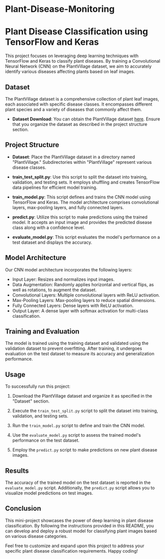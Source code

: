 # Plant-Disease-Monitoring
# Plant Disease Classification using TensorFlow and Keras

This project focuses on leveraging deep learning techniques with TensorFlow and Keras to classify plant diseases. By training a Convolutional Neural Network (CNN) on the PlantVillage dataset, we aim to accurately identify various diseases affecting plants based on leaf images.


## Dataset

The PlantVillage dataset is a comprehensive collection of plant leaf images, each associated with specific disease classes. It encompasses different plant species and a variety of diseases that commonly affect them.

- **Dataset Download**: You can obtain the PlantVillage dataset [here](https://data.mendeley.com/datasets/tywbtsjrjv/1). Ensure that you organize the dataset as described in the project structure section.

## Project Structure

- **Dataset**: Place the PlantVillage dataset in a directory named "PlantVillage." Subdirectories within "PlantVillage" represent various disease classes.

- **train_test_split.py**: Use this script to split the dataset into training, validation, and testing sets. It employs shuffling and creates TensorFlow data pipelines for efficient model training.

- **train_model.py**: This script defines and trains the CNN model using TensorFlow and Keras. The model architecture comprises convolutional layers, max-pooling layers, and fully connected layers.

- **predict.py**: Utilize this script to make predictions using the trained model. It accepts an input image and provides the predicted disease class along with a confidence level.

- **evaluate_model.py**: This script evaluates the model's performance on a test dataset and displays the accuracy.

## Model Architecture

Our CNN model architecture incorporates the following layers:

- Input Layer: Resizes and normalizes input images.
- Data Augmentation: Randomly applies horizontal and vertical flips, as well as rotations, to augment the dataset.
- Convolutional Layers: Multiple convolutional layers with ReLU activation.
- Max-Pooling Layers: Max-pooling layers to reduce spatial dimensions.
- Fully Connected Layers: Dense layers with ReLU activation.
- Output Layer: A dense layer with softmax activation for multi-class classification.

## Training and Evaluation

The model is trained using the training dataset and validated using the validation dataset to prevent overfitting. After training, it undergoes evaluation on the test dataset to measure its accuracy and generalization performance.

## Usage

To successfully run this project:

1. Download the PlantVillage dataset and organize it as specified in the "Dataset" section.

2. Execute the `train_test_split.py` script to split the dataset into training, validation, and testing sets.

3. Run the `train_model.py` script to define and train the CNN model.

4. Use the `evaluate_model.py` script to assess the trained model's performance on the test dataset.

5. Employ the `predict.py` script to make predictions on new plant disease images.

## Results

The accuracy of the trained model on the test dataset is reported in the `evaluate_model.py` script. Additionally, the `predict.py` script allows you to visualize model predictions on test images.

## Conclusion

This mini-project showcases the power of deep learning in plant disease classification. By following the instructions provided in this README, you can develop and deploy a robust model for classifying plant images based on various disease categories.

Feel free to customize and expand upon this project to address your specific plant disease classification requirements. Happy coding!
